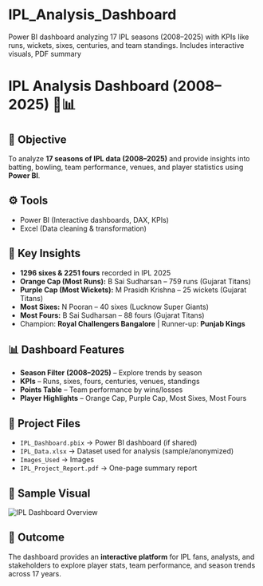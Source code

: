 # IPL_Analysis_Dashboard
Power BI dashboard analyzing 17 IPL seasons (2008–2025) with KPIs like runs, wickets, sixes, centuries, and team standings. Includes interactive visuals, PDF summary
# IPL Analysis Dashboard (2008–2025) 🏏📊

## 📌 Objective
To analyze **17 seasons of IPL data (2008–2025)** and provide insights into batting, bowling, team performance, venues, and player statistics using **Power BI**.

## ⚙️ Tools
- Power BI (Interactive dashboards, DAX, KPIs)
- Excel (Data cleaning & transformation)

## 🔎 Key Insights
- **1296 sixes & 2251 fours** recorded in IPL 2025  
- **Orange Cap (Most Runs):** B Sai Sudharsan – 759 runs (Gujarat Titans)  
- **Purple Cap (Most Wickets):** M Prasidh Krishna – 25 wickets (Gujarat Titans)  
- **Most Sixes:** N Pooran – 40 sixes (Lucknow Super Giants)  
- **Most Fours:** B Sai Sudharsan – 88 fours (Gujarat Titans)  
- Champion: **Royal Challengers Bangalore** | Runner-up: **Punjab Kings**  

## 📊 Dashboard Features
- **Season Filter (2008–2025)** – Explore trends by season  
- **KPIs** – Runs, sixes, fours, centuries, venues, standings  
- **Points Table** – Team performance by wins/losses  
- **Player Highlights** – Orange Cap, Purple Cap, Most Sixes, Most Fours  

## 📂 Project Files
- `IPL_Dashboard.pbix` → Power BI dashboard (if shared)  
- `IPL_Data.xlsx` → Dataset used for analysis (sample/anonymized)  
- `Images_Used` → Images
- `IPL_Project_Report.pdf` → One-page summary report  

## 📸 Sample Visual
![IPL Dashboard Overview](<img width="1332" height="742" alt="IPL_Dashboard png" src="https://github.com/user-attachments/assets/d9ee0a19-18e1-4699-a297-566d639cdfa1" />)



## 🚀 Outcome
The dashboard provides an **interactive platform** for IPL fans, analysts, and stakeholders to explore player stats, team performance, and season trends across 17 years.
